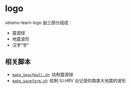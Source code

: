 # logo

seismo-learn logo 由三部分组成：

- 震源球
- 地震波形
- 汉字“学”


## 相关脚本

- [`make_beachball.sh`](make_beachball.sh): 绘制震源球
- [`make_waveform.sh`](make_waveform_2.sh): 绘制 IU.HRV 台记录的南美大地震的波形

